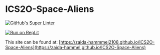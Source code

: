 # ICS2O-Space-Aliens

[![GitHub's Super Linter](https://github.com/zaida-hammel/ICS2O-Space-Aliens/workflows/GitHub's%20Super%20Linter/badge.svg)](https://github.com/zaida-hammel1/ICS2O-Space-Aliens/actions)

[![Run on Repl.it](https://repl.it/badge/github/zaida-hammel/ICS2O-Space-Aliens)](https://repl.it/github/zaida-hammel/ICS2O-Space-Aliens)

This site can be found at: [https://zaida-hammmel2108.github.io/ICS2O-Space-Aliens](https://zaida-hammel.github.io/ICS2O-Space-Aliens)
